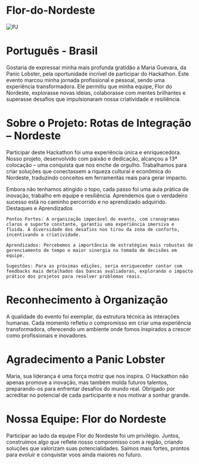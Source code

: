 # Flor-do-Nordeste

![PJ](https://github.com/user-attachments/assets/8e0b59f9-8cbf-42f8-9a83-619b488025de)

# Português - Brasil

Gostaria de expressar minha mais profunda gratidão a Maria Guevara, da Panic Lobster, pela oportunidade incrível de participar do Hackathon. Este evento marcou minha jornada profissional e pessoal, sendo uma experiência transformadora. Ele permitiu que minha equipe, Flor do Nordeste, explorasse novas ideias, colaborasse com mentes brilhantes e superasse desafios que impulsionaram nossa criatividade e resiliência.

# Sobre o Projeto: Rotas de Integração – Nordeste

Participar deste Hackathon foi uma experiência única e enriquecedora. Nosso projeto, desenvolvido com paixão e dedicação, alcançou a 13ª colocação – uma conquista que nos enche de orgulho. Trabalhamos para criar soluções que conectassem a riqueza cultural e econômica do Nordeste, traduzindo conceitos em ferramentas reais para gerar impacto.

Embora não tenhamos atingido o topo, cada passo foi uma aula prática de inovação, trabalho em equipe e resiliência. Aprendemos que o verdadeiro sucesso está no caminho percorrido e no aprendizado adquirido.
Destaques e Aprendizados

    Pontos Fortes: A organização impecável do evento, com cronogramas claros e suporte constante, garantiu uma experiência imersiva e fluida. A diversidade dos desafios nos tirou da zona de conforto, incentivando a criatividade.

    Aprendizados: Percebemos a importância de estratégias mais robustas de gerenciamento de tempo e maior sinergia na tomada de decisões em equipe.

    Sugestões: Para as próximas edições, seria enriquecedor contar com feedbacks mais detalhados das bancas avaliadoras, explorando o impacto prático dos projetos para resolver problemas reais.

# Reconhecimento à Organização

A qualidade do evento foi exemplar, da estrutura técnica às interações humanas. Cada momento refletiu o compromisso em criar uma experiência transformadora, oferecendo um ambiente onde fomos inspirados a crescer como profissionais e inovadores.

# Agradecimento a Panic Lobster

Maria, sua liderança é uma força motriz que nos inspira. O Hackathon não apenas promove a inovação, mas também molda futuros talentos, preparando-os para enfrentar desafios do mundo real. Obrigado por acreditar no potencial de cada participante e nos motivar a sonhar grande.

# Nossa Equipe: Flor do Nordeste

Participar ao lado da equipe Flor do Nordeste foi um privilégio. Juntos, construímos algo que reflete nosso compromisso com a região, criando soluções que valorizam suas potencialidades. Saímos mais fortes, prontos para evoluir e conquistar voos ainda maiores no futuro.
